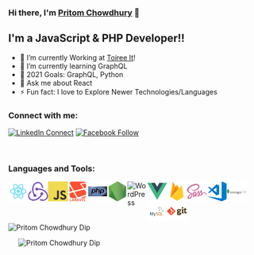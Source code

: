 ### Hi there, I'm [Pritom Chowdhury][website] 👋

## I'm a JavaScript & PHP Developer!!

- 🔭 I’m currently Working at [Toiree It][programming]!
- 🌱 I’m currently learning GraphQL 
- 🥅 2021 Goals: GraphQL, Python
- 💬 Ask me about React
- ⚡ Fun fact: I love to Explore Newer Technologies/Languages

### Connect with me:

[![LinkedIn Connect](https://img.shields.io/badge/%20-Connect-black?color=14171A&labelColor=212121&logo=linkedin&logoColor=ffffff)](https://www.linkedin.com/in/pritom-chowdhury-dip/)
[![Facebook Follow](https://img.shields.io/badge/%20-Follow-black?color=14171A&labelColor=1976d2&logo=facebook&logoColor=ffffff)](https://web.facebook.com/pritomchowdhurydip)


<br />

### Languages and Tools:

[<img align="left" alt="React" width="40px" src="https://raw.githubusercontent.com/github/explore/80688e429a7d4ef2fca1e82350fe8e3517d3494d/topics/react/react.png" />][reactplaylist]
[<img align="left" alt="Redux" width="40px" src="https://raw.githubusercontent.com/devicons/devicon/master/icons/redux/redux-original.svg" />][webdevplaylist]
[<img align="left" alt="JavaScript" width="40px" src="https://raw.githubusercontent.com/github/explore/80688e429a7d4ef2fca1e82350fe8e3517d3494d/topics/javascript/javascript.png" />][jsplaylist]
[<img align="left" alt="Laravel" width="40px" src="https://raw.githubusercontent.com/devicons/devicon/master/icons/laravel/laravel-plain-wordmark.svg" />][webdevplaylist]
[<img align="left" alt="PHP" width="40px" src="https://raw.githubusercontent.com/devicons/devicon/master/icons/php/php-original.svg" />][webdevplaylist]
[<img align="left" alt="NodeJs" width="40px" src="https://raw.githubusercontent.com/github/explore/80688e429a7d4ef2fca1e82350fe8e3517d3494d/topics/nodejs/nodejs.png" />][webdevplaylist]
[<img align="left" alt="WordPress" width="40px" src="https://www.logo.wine/a/logo/WordPress.com/WordPress.com-Logo.wine.svg" />][webdevplaylist]
[<img align="left" alt="Visual Studio Code" width="40px" src="https://raw.githubusercontent.com/github/explore/80688e429a7d4ef2fca1e82350fe8e3517d3494d/topics/vue/vue.png" />][reactplaylist]
[<img align="left" alt="Visual Studio Code" width="40px" src="https://raw.githubusercontent.com/github/explore/80688e429a7d4ef2fca1e82350fe8e3517d3494d/topics/firebase/firebase.png" />][firebaseplaylist]
[<img align="left" alt="Sass" width="40px" src="https://raw.githubusercontent.com/github/explore/80688e429a7d4ef2fca1e82350fe8e3517d3494d/topics/sass/sass.png" />][cssplaylist]
[<img align="left" alt="Visual Studio Code" width="40px" src="https://raw.githubusercontent.com/github/explore/80688e429a7d4ef2fca1e82350fe8e3517d3494d/topics/visual-studio-code/visual-studio-code.png" />][webdevplaylist]
[<img align="left" alt="MongoDB" width="40px" src="https://raw.githubusercontent.com/github/explore/80688e429a7d4ef2fca1e82350fe8e3517d3494d/topics/mongodb/mongodb.png" />][webdevplaylist]
[<img align="left" alt="MySQL" width="40px" src="https://raw.githubusercontent.com/github/explore/80688e429a7d4ef2fca1e82350fe8e3517d3494d/topics/mysql/mysql.png" />][webdevplaylist]
[<img align="left" alt="Git" width="40px" src="https://raw.githubusercontent.com/github/explore/80688e429a7d4ef2fca1e82350fe8e3517d3494d/topics/git/git.png" />][webdevplaylist]


<br />

<br />

<br />

[programming]: https://www.toiree.com
[website]: https:/techvivids.com/
[twitter]: https:/techvivids.com/
[linkedin]: https:/techvivids.com/
[webdevplaylist]: https:/techvivids.com/
[jsplaylist]: https:/techvivids.com/
[cssplaylist]: https:/techvivids.com/
[reactplaylist]: https:/techvivids.com/
[firebaseplaylist]: https:/techvivids.com/

&nbsp;<img align="center" src="https://github-readme-stats.vercel.app/api?username=pritom-dip&show_icons=true&theme=mona=kali&title_color=3cb480&locale=en" alt="Pritom Chowdhury Dip" width="550px" />

<img src="https://github-readme-stats.vercel.app/api/top-langs?username=pritom-dip&show_icons=true&theme=react&title_color=white&locale=en&layout=compact" alt="Pritom Chowdhury Dip" width="500px" style="margin-left: 20px;" />